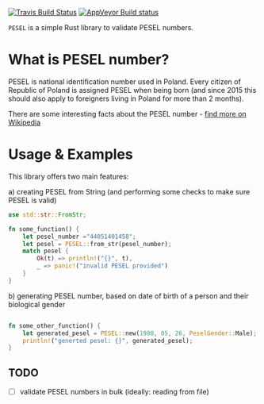 [![Travis Build Status](https://travis-ci.org/MaciekTalaska/pesel.svg?branch=master)](https://travis-ci.org/MaciekTalaska/pesel)
[![AppVeyor Build status](https://ci.appveyor.com/api/projects/status/cjp41x6e7p3xamth?svg=true)](https://ci.appveyor.com/project/MaciekTalaska/pesel)

`PESEL` is a simple Rust library to validate PESEL numbers.


What is PESEL number?
=====

PESEL is national identification number used in Poland. Every citizen of Republic of Poland is assigned PESEL when being born (and since 2015 this should also apply to foreigners living in Poland for more than 2 months). 

There are some interesting facts about the PESEL number - [find more on Wikipedia](https://en.wikipedia.org/wiki/PESEL)

Usage & Examples
=====

This library offers two main features:

a) creating PESEL from String (and performing some checks to make sure PESEL is valid)

```rust
use std::str::FromStr;

fn some_function() {
    let pesel_number ="44051401458";
    let pesel = PESEL::from_str(pesel_number);
    match pesel {
        Ok(t) => println!("{}", t),
        _ => panic!("invalid PESEL provided")
    }
}
```

b) generating PESEL number, based on date of birth of a person and their biological gender

```rust

fn some_other_function() {
    let generated_pesel = PESEL::new(1980, 05, 26, PeselGender::Male);
    println!("generted pesel: {}", generated_pesel);
}
```


TODO
----

 - [ ] validate PESEL numbers in bulk (ideally: reading from file)
